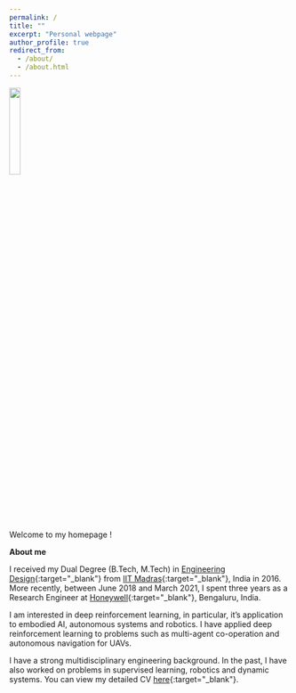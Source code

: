 ```yaml
---
permalink: /
title: ""
excerpt: "Personal webpage"
author_profile: true
redirect_from: 
  - /about/
  - /about.html
---
```

<p>
<img src="https://adi3e08.github.io/images/profile_picture.jpg" width="20%" height="20%"/>
</p>
Welcome to my homepage !

**About me**

I received my Dual Degree (B.Tech, M.Tech) in [Engineering Design](https://ed.iitm.ac.in){:target="_blank"} from [IIT Madras](https://www.iitm.ac.in/){:target="_blank"}, India in 2016. More recently, between June 2018 and March 2021, I spent three years as a Research Engineer at [Honeywell](https://www.honeywell.com){:target="_blank"}, Bengaluru, India.

I am interested in deep reinforcement learning, in particular, it’s application to embodied AI, autonomous systems and robotics. I have applied deep reinforcement learning to problems such as multi-agent co-operation and autonomous navigation for UAVs.

I have a strong multidisciplinary engineering background. In the past, I have also worked on problems in supervised learning, robotics and dynamic systems. You can view my detailed CV [here](https://adi3e08.github.io/files/cv.pdf){:target="_blank"}.
